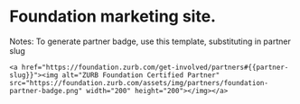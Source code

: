 # Foundation marketing site.

Notes:  To generate partner badge, use this template, substituting in partner slug

```
<a href="https://foundation.zurb.com/get-involved/partners#{{partner-slug}}"><img alt="ZURB Foundation Certified Partner" src="https://foundation.zurb.com/assets/img/partners/foundation-partner-badge.png" width="200" height="200"></img></a>

```
